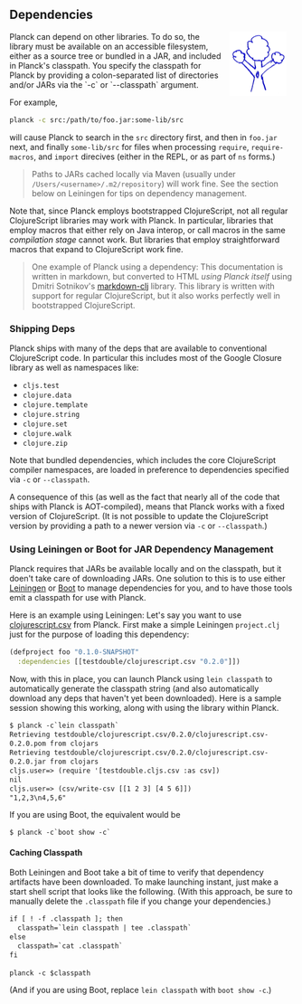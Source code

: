 ## Dependencies

<img width="100" align="right" style="margin: 0ex 1em" src="img/dependencies.jpg">
Planck can depend on other libraries. To do so, the library must be available on an accessible filesystem, either as a source tree or bundled in a JAR, and included in Planck's classpath. You specify the classpath for Planck by providing a colon-separated list of directories and/or JARs via the `-c` or `-​-​classpath` argument.

For example,

```sh
planck -c src:/path/to/foo.jar:some-lib/src
```

will cause Planck to search in the `src` directory first, and then in `foo.jar` next, and finally `some-lib/src` for files when processing `require`, `require-macros`, and `import` direcives (either in the REPL, or as part of `ns` forms.)

> Paths to JARs cached locally via Maven (usually under `/Users/<username>/.m2/repository`) will work fine. See the section below on Leiningen for tips on dependency management.

Note that, since Planck employs bootstrapped ClojureScript, not all regular ClojureScript libraries may work with Planck. In particular, libraries that employ macros that either rely on Java interop, or call macros in the same _compilation stage_ cannot work.  But libraries that employ straightforward macros that expand to ClojureScript work fine.

> One example of Planck using a dependency: This documentation is written in markdown, but converted to HTML _using Planck itself_ using Dmitri Sotnikov's  [markdown-clj](https://github.com/yogthos/markdown-clj) library. This library is written with support for regular ClojureScript, but it also works perfectly well in bootstrapped ClojureScript.

### Shipping Deps

Planck ships with many of the deps that are available to conventional ClojureScript code. In particular this includes most of the Google Closure library as well as namespaces like:

* `cljs.test`
* `clojure.data`
* `clojure.template`
* `clojure.string`
* `clojure.set`
* `clojure.walk`
* `clojure.zip`

Note that bundled dependencies, which includes the core ClojureScript compiler namespaces, are loaded in preference to dependencies specified via `-c` or `-​-​classpath`.

A consequence of this (as well as the fact that nearly all of the code that ships with Planck is AOT-compiled), means that Planck works with a fixed version of ClojureScript. (It is not possible to update the ClojureScript version by providing a path to a newer version via `-c` or `-​-​classpath`.)

### Using Leiningen or Boot for JAR Dependency Management

Planck requires that JARs be available locally and on the classpath, but it doen't take care of downloading JARs. One solution to this is to use either [Leiningen](http://leiningen.org) or [Boot](http://boot-clj.com) to manage dependencies for you, and to have those tools emit a classpath for use with Planck.

Here is an example using Leiningen: Let's say you want to use [clojurescript.csv](https://github.com/testdouble/clojurescript.csv) from Planck. First make a simple Leiningen `project.clj` just for the purpose of loading this dependency:

```clj
(defproject foo "0.1.0-SNAPSHOT"
  :dependencies [[testdouble/clojurescript.csv "0.2.0"]])
```

Now, with this in place, you can launch Planck using `lein classpath` to automatically generate the classpath string (and also automatically download any deps that haven't yet been downloaded). Here is a sample session showing this working, along with using the library within Planck.

```
$ planck -c`lein classpath`
Retrieving testdouble/clojurescript.csv/0.2.0/clojurescript.csv-0.2.0.pom from clojars
Retrieving testdouble/clojurescript.csv/0.2.0/clojurescript.csv-0.2.0.jar from clojars
cljs.user=> (require '[testdouble.cljs.csv :as csv])
nil
cljs.user=> (csv/write-csv [[1 2 3] [4 5 6]])
"1,2,3\n4,5,6"
```

If you are using Boot, the equivalent would be

```
$ planck -c`boot show -c`
```

#### Caching Classpath

Both Leiningen and Boot take a bit of time to verify that dependency artifacts have been downloaded. To make launching instant, just make a start shell script that looks like the following. (With this approach, be sure to manually delete the `.classpath` file if you change your dependencies.)

```
if [ ! -f .classpath ]; then
  classpath=`lein classpath | tee .classpath`
else
  classpath=`cat .classpath`
fi

planck -c $classpath
```

(And if you are using Boot, replace `lein classpath` with `boot show -c`.)
